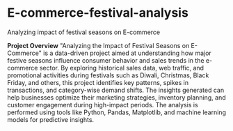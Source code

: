 # E-commerce-festival-analysis
Analyzing impact of festival seasons on E-commerce

<b> Project Overview</b>
"Analyzing the Impact of Festival Seasons on E-Commerce" is a data-driven project aimed at understanding how major festive seasons influence consumer behavior and sales trends in the e-commerce sector. By exploring historical sales data, web traffic, and promotional activities during festivals such as Diwali, Christmas, Black Friday, and others, this project identifies key patterns, spikes in transactions, and category-wise demand shifts. The insights generated can help businesses optimize their marketing strategies, inventory planning, and customer engagement during high-impact periods. The analysis is performed using tools like Python, Pandas, Matplotlib, and machine learning models for predictive insights.



